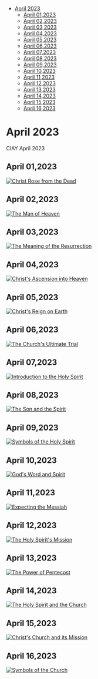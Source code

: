 <!-- toc -->

- [April 2023](#april-2023)
  * [April 01,2023](#april-012023)
  * [April 02,2023](#april-022023)
  * [April 03,2023](#april-032023)
  * [April 04,2023](#april-042023)
  * [April 05,2023](#april-052023)
  * [April 06,2023](#april-062023)
  * [April 07,2023](#april-072023)
  * [April 08,2023](#april-082023)
  * [April 09,2023](#april-092023)
  * [April 10,2023](#april-102023)
  * [April 11,2023](#april-112023)
  * [April 12,2023](#april-122023)
  * [April 13,2023](#april-132023)
  * [April 14,2023](#april-142023)
  * [April 15,2023](#april-152023)
  * [April 16,2023](#april-162023)

<!-- tocstop -->

# April 2023 #
CIAY April 2023

## April 01,2023 ##

[![Christ Rose from the Dead](https://raw.githubusercontent.com/fernal73/CIAY/main/April/jpgs/Day091.jpg)](https://youtu.be/Tj_ud1Z48Bg "Christ Rose from the Dead")

## April 02,2023 ##

[![The Man of Heaven](https://raw.githubusercontent.com/fernal73/CIAY/main/April/jpgs/Day092.jpg)](https://youtu.be/6h6nNB_DTss "The Man of Heaven")

## April 03,2023 ##

[![The Meaning of the Resurrection](https://raw.githubusercontent.com/fernal73/CIAY/main/April/jpgs/Day093.jpg)](https://youtu.be/HQ-0WYYmwJc "The Meaning of the Resurrection")

## April 04,2023 ##

[![Christ's Ascension into Heaven](https://raw.githubusercontent.com/fernal73/CIAY/main/April/jpgs/Day094.jpg)](https://youtu.be/p7np1ndthQ4 "Christ's Ascension into Heaven")

## April 05,2023 ##

[![Christ's Reign on Earth](https://raw.githubusercontent.com/fernal73/CIAY/main/April/jpgs/Day095.jpg)](https://youtu.be/cka4Rlaqnc0 "Christ's Reign on Earth")

## April 06,2023 ##

[![The Church's Ultimate Trial](https://raw.githubusercontent.com/fernal73/CIAY/main/April/jpgs/Day096.jpg)](https://youtu.be/TPFxg5qk2u4 "The Church's Ultimate Trial")

## April 07,2023 ##

[![Introduction to the Holy Spirit](https://raw.githubusercontent.com/fernal73/CIAY/main/April/jpgs/Day097.jpg)](https://youtu.be/1Bik8850Qho "Introduction to the Holy Spirit")

## April 08,2023 ##

[![The Son and the Spirit](https://raw.githubusercontent.com/fernal73/CIAY/main/April/jpgs/Day098.jpg)](https://youtu.be/lHRznF6t3H0 "The Son and the Spirit")

## April 09,2023 ##

[![Symbols of the Holy Spirit](https://raw.githubusercontent.com/fernal73/CIAY/main/April/jpgs/Day099.jpg)](https://youtu.be/uA4EMiHTDXc "Symbols of the Holy Spirit")

## April 10,2023 ##

[![God's Word and Spirit](https://raw.githubusercontent.com/fernal73/CIAY/main/April/jpgs/Day100.jpg)](https://youtu.be/3p6lOex_HYY "God's Word and Spirit")

## April 11,2023 ##

[![Expecting the Messiah](https://raw.githubusercontent.com/fernal73/CIAY/main/April/jpgs/Day101.jpg)](https://youtu.be/k8_tzvcmt6U "Expecting the Messiah")

## April 12,2023 ##

[![The Holy Spirit's Mission](https://raw.githubusercontent.com/fernal73/CIAY/main/April/jpgs/Day102.jpg)](https://youtu.be/voUIL3F52SM "The Holy Spirit's Mission")

## April 13,2023 ##

[![The Power of Pentecost](https://raw.githubusercontent.com/fernal73/CIAY/main/April/jpgs/Day103.jpg)](https://youtu.be/KrYVW6e7KlU "The Power of Pentecost")

## April 14,2023 ##

[![The Holy Spirit and the Church](https://raw.githubusercontent.com/fernal73/CIAY/main/April/jpgs/Day104.jpg)](https://youtu.be/jHn12HEK7_Y "The Holy Spirit and the Church")

## April 15,2023 ##

[![Christ's Church and its Mission](https://raw.githubusercontent.com/fernal73/CIAY/main/April/jpgs/Day105.jpg)](https://youtu.be/yqa4vRpCqa4 "Christ's Church and its Mission")

## April 16,2023 ##

[![Symbols of the Church](https://raw.githubusercontent.com/fernal73/CIAY/main/April/jpgs/Day106.jpg)](https://youtu.be/1hdmiUxMzv8 "Symbols of the Church")
